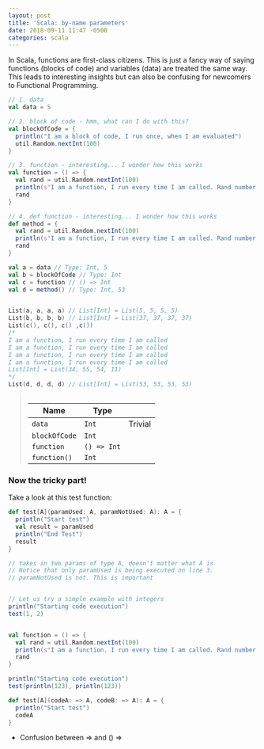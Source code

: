 ```yaml
---
layout: post
title: 'Scala: by-name parameters'
date: 2018-09-11 11:47 -0500
categories: scala 
---
```


In Scala, functions are first-class citizens. This is just a fancy way of saying functions (blocks of code) and variables (data) are treated the same way. This leads to interesting insights but can also be confusing for newcomers to Functional Programming.

```scala
// 1. data
val data = 5

// 2. block of code - hmm, what can I do with this?
val blockOfCode = {
  println("I am a block of code, I run once, when I am evaluated")
  util.Random.nextInt(100)
}

// 3. function - interesting... I wonder how this works
val function = () => {
  val rand = util.Random.nextInt(100)
  println(s"I am a function, I run every time I am called. Rand number: $rand")
  rand
}

// 4. def function - interesting... I wonder how this works
def method = {
  val rand = util.Random.nextInt(100)
  println(s"I am a function, I run every time I am called. Rand number: $rand")
  rand
}
```



```scala
val a = data // Type: Int, 5
val b = blockOfCode // Type: Int
val c = function // () => Int
val d = method() // Type: Int, 53


List(a, a, a, a) // List[Int] = List(5, 5, 5, 5)
List(b, b, b, b) // List[Int] = List(37, 37, 37, 37)
List(c(), c(), c() ,c()) 
/*
I am a function, I run every time I am called
I am a function, I run every time I am called
I am a function, I run every time I am called
I am a function, I run every time I am called
List[Int] = List(34, 55, 54, 11) 
*/
List(d, d, d, d) // List[Int] = List(53, 53, 53, 53)
```





>```scala
>
>```
>
>| Name          | Type        |         |
>| ------------- | ----------- | ------- |
>| `data`        | `Int`       | Trivial |
>| `blockOfCode` | `Int`       |         |
>| `function`    | `() => Int` |         |
>| `function()`  | `Int`       |         |
>
>



### Now the tricky part!

Take a look at this test function:



```scala
def test[A](paramUsed: A, paramNotUsed: A): A = {
  println("Start test")
  val result = paramUsed
  println("End Test")
  result
}

// takes in two params of type A, doesn't matter what A is
// Notice that only paramUsed is being executed on line 3.
// paramNotUsed is not. This is important


// Let us try a simple example with integers
println("Starting code execution")
test(1, 2)


val function = () => {
  val rand = util.Random.nextInt(100)
  println(s"I am a function. I run every time I am called. Rand number: $rand")
  rand
}

println("Starting code execution")
test(println(123), println(123)) 

```



```scala
def test[A](codeA: => A, codeB: => A): A = {
  println("Start test")
  codeA
}

```



- Confusion between => and () =>